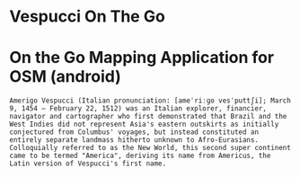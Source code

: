 Vespucci On The Go
==========
On the Go Mapping Application for OSM (android)
==========

```Amerigo Vespucci (Italian pronunciation: [ameˈriːɡo vesˈputtʃi]; March 9, 1454 – February 22, 1512) was an Italian explorer, financier, navigator and cartographer who first demonstrated that Brazil and the West Indies did not represent Asia's eastern outskirts as initially conjectured from Columbus' voyages, but instead constituted an entirely separate landmass hitherto unknown to Afro-Eurasians. Colloquially referred to as the New World, this second super continent came to be termed "America", deriving its name from Americus, the Latin version of Vespucci's first name.```
